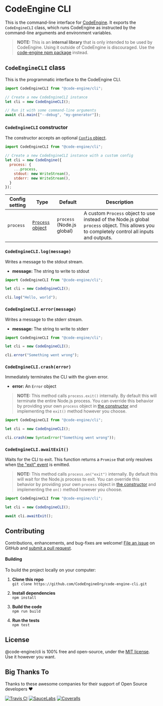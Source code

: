 CodeEngine CLI
======================================


This is the command-line interface for [CodeEngine](https://engine.codes/). It exports the `CodeEngineCLI` class, which runs CodeEngine as instructed by the command-line arguments and environment variables.

> **NOTE:** This is an **internal library** that is only intended to be used by CodeEngine. Using it outside of CodeEngine is discouraged. Use the [code-engine npm package](https://www.npmjs.com/package/code-engine) instead.



`CodeEngineCLI` class
-------------------------------
This is the programmatic interface to the CodeEngine CLI.

```javascript
import CodeEngineCLI from "@code-engine/cli";

// Create a new CodeEngineCLI instance
let cli = new CodeEngineCLI();

// Run it with some command-line arguments
await cli.main(["--debug", "my-generator"]);
```


### `CodeEngineCLI` constructor
The constructor accepts an optional [`Config` object](src/config.ts).

```javascript
import CodeEngineCLI from "@code-engine/cli";

// Create a new CodeEngineCLI instance with a custom config
let cli = new CodeEngine({
  process: {
    ...process,
    stdout: new WriteStream(),
    stderr: new WriteStream(),
  }
});
```

|Config setting  |Type    |Default          |Description
|----------------|--------|-----------------|---------------------------------------------------
|`process`       |[`Process` object](https://nodejs.org/api/process.html#process_process) |`process` <br>(Node.js global) |A custom `Process` object to use instead of the Node.js global `process` object. This allows you to completely control all inputs and outputs.


### `CodeEngineCLI.log(message)`
Writes a message to the stdout stream.

- **message:** The string to write to stdout

```javascript
import CodeEngineCLI from "@code-engine/cli";

let cli = new CodeEngineCLI();

cli.log("Hello, world");
```


### `CodeEngineCLI.error(message)`
Writes a message to the stderr stream.

- **message:** The string to write to stderr

```javascript
import CodeEngineCLI from "@code-engine/cli";

let cli = new CodeEngineCLI();

cli.error("Something went wrong");
```


### `CodeEngineCLI.crash(error)`
Immediately terminates the CLI with the given error.

- **error:** An `Error` object

> **NOTE:** This method calls `process.exit()` internally. By default this will terminate the entire Node.js process. You can override this behavior by providing your own `process` object in [the constructor](#codeenginecli-constructor) and implementing the `exit()` method however you choose.

```javascript
import CodeEngineCLI from "@code-engine/cli";

let cli = new CodeEngineCLI();

cli.crash(new SyntaxError("Something went wrong"));
```


### `CodeEngineCLI.awaitExit()`
Waits for the CLI to exit. This function returns a `Promise` that only resolves when [the "exit" event](https://nodejs.org/api/process.html#process_event_exit) is emitted.

> **NOTE:** This method calls `process.on("exit")` internally. By default this will wait for the Node.js process to exit. You can override this behavior by providing your own `process` object in [the constructor](#codeenginecli-constructor) and implementing the `on()` method however you choose.

```javascript
import CodeEngineCLI from "@code-engine/cli";

let cli = new CodeEngineCLI();

await cli.awaitExit();
```



Contributing
--------------------------
Contributions, enhancements, and bug-fixes are welcome!  [File an issue](https://github.com/CodeEngineOrg/code-engine-cli/issues) on GitHub and [submit a pull request](https://github.com/CodeEngineOrg/code-engine-cli/pulls).

#### Building
To build the project locally on your computer:

1. __Clone this repo__<br>
`git clone https://github.com/CodeEngineOrg/code-engine-cli.git`

2. __Install dependencies__<br>
`npm install`

3. __Build the code__<br>
`npm run build`

4. __Run the tests__<br>
`npm test`



License
--------------------------
@code-engine/cli is 100% free and open-source, under the [MIT license](LICENSE). Use it however you want.



Big Thanks To
--------------------------
Thanks to these awesome companies for their support of Open Source developers ❤

[![Travis CI](https://engine.codes/img/badges/travis-ci.svg)](https://travis-ci.com)
[![SauceLabs](https://engine.codes/img/badges/sauce-labs.svg)](https://saucelabs.com)
[![Coveralls](https://engine.codes/img/badges/coveralls.svg)](https://coveralls.io)
